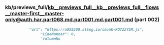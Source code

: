 ### kb/previews_full/kb__previews_full__kb__previews_full__flows__master-first__master-only@auth.har.part068.md.part001.md.part001.md (part 002)

```md
           "url": "https://n958200.alteg.io/chunk-KO722YSM.js",
                "lineNumber": 0,
                "columnNu
```

```
